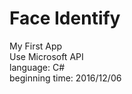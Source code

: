 # Face Identify
My First App</br>
Use Microsoft API</br>
language: C#</br>
beginning time: 2016/12/06</br>
